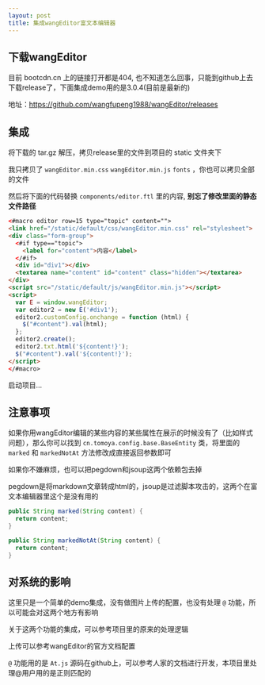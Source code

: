 ```yaml
---
layout: post
title: 集成wangEditor富文本编辑器
---
```


## 下载wangEditor

目前 bootcdn.cn 上的链接打开都是404, 也不知道怎么回事，只能到github上去下载release了，下面集成demo用的是3.0.4(目前是最新的)

地址：https://github.com/wangfupeng1988/wangEditor/releases

## 集成

将下载的 tar.gz 解压，拷贝release里的文件到项目的 static 文件夹下

我只拷贝了 `wangEditor.min.css` `wangEditor.min.js` `fonts` ，你也可以拷贝全部的文件

然后将下面的代码替换 `components/editor.ftl` 里的内容, **别忘了修改里面的静态文件路径**

```html
<#macro editor row=15 type="topic" content="">
<link href="/static/default/css/wangEditor.min.css" rel="stylesheet">
<div class="form-group">
  <#if type=="topic">
    <label for="content">内容</label>
  </#if>
  <div id="div1"></div>
  <textarea name="content" id="content" class="hidden"></textarea>
</div>
<script src="/static/default/js/wangEditor.min.js"></script>
<script>
  var E = window.wangEditor;
  var editor2 = new E('#div1');
  editor2.customConfig.onchange = function (html) {
    $("#content").val(html);
  };
  editor2.create();
  editor2.txt.html('${content!}');
  $("#content").val('${content!}');
</script>
</#macro>
```

启动项目...

## 注意事项

如果你用wangEditor编辑的某些内容的某些属性在展示的时候没有了（比如样式问题），那么你可以找到 `cn.tomoya.config.base.BaseEntity` 类，将里面的 `marked` 和 `markedNotAt` 方法修改成直接返回参数即可

如果你不嫌麻烦，也可以把pegdown和jsoup这两个依赖包去掉

pegdown是将markdown文章转成html的，jsoup是过滤脚本攻击的，这两个在富文本编辑器里这个是没有用的

```java
public String marked(String content) {
  return content;
}

public String markedNotAt(String content) {
  return content;
}
```

## 对系统的影响

这里只是一个简单的demo集成，没有做图片上传的配置，也没有处理 `@` 功能，所以可能会对这两个地方有影响

关于这两个功能的集成，可以参考项目里的原来的处理逻辑

上传可以参考wangEditor的官方文档配置

`@` 功能用的是 `At.js` 源码在github上，可以参考人家的文档进行开发，本项目里处理@用户用的是正则匹配的